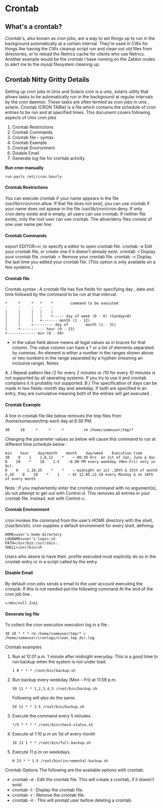 # Crontab

## What's a crontab?

Crontab's, also known as cron jobs, are a way to set things up to run in the background automatically at a certain interval. They're used in CWx for things like having the CWx cleanup script run and clean out old files from directories, or to reload the Netrics cache for clients who use Netrics. Another example would be the crontab I have running on the Zabbix nodes to alert me to the mysql filesystem cleaning up.&#x20;

## Crontab Nitty Gritty Details



Setting up cron jobs in Unix and Solaris cron is a unix, solaris utility that allows tasks to be automatically run in the background at regular intervals by the cron daemon. These tasks are often termed as cron jobs in unix , solaris. Crontab (CRON TABle) is a file which contains the schedule of cron entries to be run and at specified times. This document covers following aspects of Unix cron jobs

1. Crontab Restrictions
2. Crontab Commands
3. Crontab file – syntax
4. Crontab Example
5. Crontab Environment
6. Disable Email
7. Generate log file for crontab activity

**Run cron manually**

```
run-parts /etc/cron.hourly
```

#### Crontab Restrictions <a href="#crontab-restrictions" id="crontab-restrictions"></a>

You can execute crontab if your name appears in the file /usr/lib/cron/cron.allow. If that file does not exist, you can use crontab if your name does not appear in the file /usr/lib/cron/cron.deny. If only cron.deny exists and is empty, all users can use crontab. If neither file exists, only the root user can use crontab. The allow/deny files consist of one user name per line.

#### Crontab Commands <a href="#crontab-commands" id="crontab-commands"></a>

export EDITOR=vi ;to specify a editor to open crontab file. crontab -e Edit your crontab file, or create one if it doesn’t already exist. crontab -l Display your crontab file. crontab -r Remove your crontab file. crontab -v Display the last time you edited your crontab file. (This option is only available on a few systems.)

#### Crontab file <a href="#crontab-file" id="crontab-file"></a>

Crontab syntax : A crontab file has five fields for specifying day , date and time followed by the command to be run at that interval.

```
*     *     *   *    *        command to be executed
-     -     -   -    -
|     |     |   |    |
|     |     |   |    +----- day of week (0 - 6) (Sunday=0)
|     |     |   +------- month (1 - 12)
|     |     +--------- day of        month (1 - 31)
|     +----------- hour (0 - 23)
+------------- min (0 - 59)
```

* in the value field above means all legal values as in braces for that column. The value column can have a \* or a list of elements separated by commas. An element is either a number in the ranges shown above or two numbers in the range separated by a hyphen (meaning an inclusive range). Notes

A. ) Repeat pattern like /2 for every 2 minutes or /10 for every 10 minutes is not supported by all operating systems. If you try to use it and crontab complains it is probably not supported. B.) The specification of days can be made in two fields: month day and weekday. If both are specified in an entry, they are cumulative meaning both of the entries will get executed .

#### Crontab Example <a href="#crontab-example" id="crontab-example"></a>

A line in crontab file like below removes the tmp files from /home/someuser/tmp each day at 6:30 PM.

```
30     18     *     *     *         rm /home/someuser/tmp/*
```

Changing the parameter values as below will cause this command to run at different time schedule below :

```
min    hour    day/month    month    day/week    Execution time
30    0    1    1,6,12    *    – 00:30 Hrs  on 1st of Jan, June & Dec.
0    20    *    10    1-5    –8.00 PM every weekday (Mon-Fri) only in Oct.
0    0    1,10,15    *    *    – midnight on 1st ,10th & 15th of month
5,10    0    10    *    1    – At 12.05,12.10 every Monday & on 10th of every month
```

Note : If you inadvertently enter the crontab command with no argument(s), do not attempt to get out with Control-d. This removes all entries in your crontab file. Instead, exit with Control-c.

#### Crontab Environment <a href="#crontab-environment" id="crontab-environment"></a>

cron invokes the command from the user’s HOME directory with the shell, (/usr/bin/sh). cron supplies a default environment for every shell, defining:

```
HOME=user’s-home-directory
LOGNAME=user’s-login-id
PATH=/usr/bin:/usr/sbin:.
SHELL=/usr/bin/sh
```

Users who desire to have their .profile executed must explicitly do so in the crontab entry or in a script called by the entry.

#### Disable Email <a href="#disable-email" id="disable-email"></a>

By default cron jobs sends a email to the user account executing the cronjob. If this is not needed put the following command At the end of the cron job line .

```
>/dev/null 2>&1
```

#### Generate log file <a href="#generate-log-file" id="generate-log-file"></a>

To collect the cron execution execution log in a file :

```
30 18 * * * rm /home/someuser/tmp/* > /home/someuser/cronlogs/clean_tmp_dir.log
```

Crontab examples

1.  Run at 12:01 a.m. 1 minute after midnight everyday. This is a good time to run backup when the system is not under load.

    ```
    1 0 * * * /root/bin/backup.sh
    ```
2.  Run backup every weekday (Mon – Fri) at 11:59 p.m.

    ```
    59 11 * * 1,2,3,4,5 /root/bin/backup.sh
    ```

    Following will also do the same.

    ```
    59 11 * * 1-5 /root/bin/backup.sh
    ```
3.  Execute the command every 5 minutes.

    ```
    */5 * * * * /root/bin/check-status.sh
    ```
4.  Execute at 1:10 p.m on 1st of every month

    ```
    10 13 1 * * /root/bin/full-backup.sh
    ```
5.  Execute 11 p.m on weekdays.

    ```
    0 23 * * 1-5 /root/bin/incremental-backup.sh
    ```

Crontab Options The following are the available options with crontab:

* crontab –e : Edit the crontab file. This will create a crontab, if it doesn’t exist
* crontab –l : Display the crontab file.
* crontab -r : Remove the crontab file.
* crontab -ir : This will prompt user before deleting a crontab.
